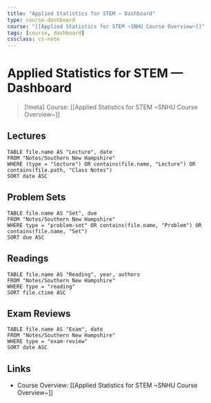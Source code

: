 ```yaml
---
title: "Applied Statistics for STEM — Dashboard"
type: course-dashboard
course: "[[Applied Statistics for STEM ~SNHU Course Overview~]]"
tags: [course, dashboard]
cssclass: cs-note
---
```


# Applied Statistics for STEM — Dashboard

> [!meta]
> Course: [[Applied Statistics for STEM ~SNHU Course Overview~]]

## Lectures
```dataview
TABLE file.name AS "Lecture", date
FROM "Notes/Southern New Hampshire"
WHERE (type = "lecture") OR contains(file.name, "Lecture") OR contains(file.path, "Class Notes")
SORT date ASC
```

## Problem Sets
```dataview
TABLE file.name AS "Set", due
FROM "Notes/Southern New Hampshire"
WHERE type = "problem-set" OR contains(file.name, "Problem") OR contains(file.name, "Set")
SORT due ASC
```

## Readings
```dataview
TABLE file.name AS "Reading", year, authors
FROM "Notes/Southern New Hampshire"
WHERE type = "reading"
SORT file.ctime ASC
```

## Exam Reviews
```dataview
TABLE file.name AS "Exam", date
FROM "Notes/Southern New Hampshire"
WHERE type = "exam-review"
SORT date ASC
```

## Links
- Course Overview: [[Applied Statistics for STEM ~SNHU Course Overview~]]

